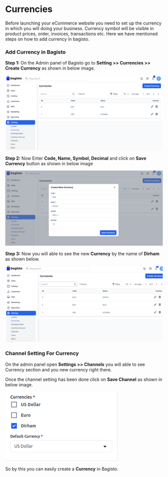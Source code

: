 # Currencies

Before launching your eCommerce website you need to set up the currency in which you will doing your business. Currency symbol will be visible in product prices, order, invoices, transactions etc. Here we have mentioned steps on how to add currency in bagisto.

### Add Currency in Bagisto

**Step 1:** On the Admin panel of Bagisto go to **Setting >> Currencies >> Create Currency** as shown in below image.

![Currency](../../assets/2.x/images/settings/createCurrency.png)

**Step 2:** Now Enter **Code, Name, Symbol, Decimal** and click on **Save Currency** button as shown in below image

![Save Currency](../../assets/2.x/images/settings/saveCurrency.png)

**Step 3:** Now you will able to see the new **Currency** by the name of **Dirham** as shown below.

![New Currency](../../assets/2.x/images/settings/newCurrency.png)

### Channel Setting For Currency

On the admin panel open **Settings >> Channels** you will able to see Currency section and you new currency right there.

Once the channel setting has been done click on **Save Channel** as shown in below image.

![Currency Channel](../../assets/2.x/images/settings/currencyChannel.png)

So by this you can easily create a **Currency** in Bagisto. 